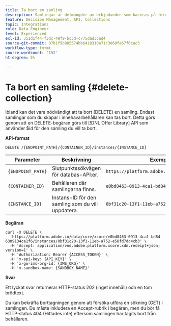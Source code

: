 ```yaml
---
title: Ta bort en samling
description: Samlingar är delmängder av erbjudanden som baseras på fördefinierade villkor som definieras av en marknadsförare, t.ex. erbjudandets kategori.
feature: Decision Management, API, Collections
topic: Integrations
role: Data Engineer
level: Experienced
exl-id: 351d1f44-f3dc-49f9-bc3d-c775dad3cad4
source-git-commit: 07b1f9b885574bb6418310a71c3060fa67f6cac3
workflow-type: tm+mt
source-wordcount: '152'
ht-degree: 5%

---
```


# Ta bort en samling {#delete-collection}

Ibland kan det vara nödvändigt att ta bort (DELETE) en samling. Endast samlingar som du skapar i innehavarbehållaren kan tas bort. Detta görs genom att en DELETE-begäran görs till [!DNL Offer Library] API som använder $id för den samling du vill ta bort.

**API-format**

```http
DELETE /{ENDPOINT_PATH}/{CONTAINER_ID}/instances/{INSTANCE_ID}
```

| Parameter | Beskrivning | Exempel |
| --------- | ----------- | ------- |
| `{ENDPOINT_PATH}` | Slutpunktssökvägen för databas-API:er. | `https://platform.adobe.io/data/core/xcore/` |
| `{CONTAINER_ID}` | Behållaren där samlingarna finns. | `e0bd8463-0913-4ca1-bd84-6309134ca1f6` |
| `{INSTANCE_ID}` | Instans-ID för den samling som du vill uppdatera. | `0bf31c20-13f1-11eb-a752-e58fd7dc4cb3` |

**Begäran**

```shell
curl -X DELETE \
  'https://platform.adobe.io/data/core/xcore/e0bd8463-0913-4ca1-bd84-6309134ca1f6/instances/0bf31c20-13f1-11eb-a752-e58fd7dc4cb3' \
  -H 'Accept: application/vnd.adobe.platform.xcore.xdm.receipt+json; version=1' \
  -H 'Authorization: Bearer {ACCESS_TOKEN}' \
  -H 'x-api-key: {API_KEY}' \
  -H 'x-gw-ims-org-id: {IMS_ORG}' \
  -H 'x-sandbox-name: {SANDBOX_NAME}'
```

**Svar**

Ett lyckat svar returnerar HTTP-status 202 (inget innehåll) och en tom brödtext.

Du kan bekräfta borttagningen genom att försöka utföra en sökning (GET) i samlingen. Du måste inkludera en Accept-rubrik i begäran, men du bör få HTTP-status 404 (Hittades inte) eftersom samlingen har tagits bort från behållaren.
